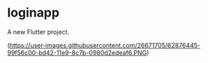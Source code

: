 # loginapp

A new Flutter project.

(https://user-images.githubusercontent.com/26671705/62876445-99f56c00-bd42-11e9-8c7b-0980d2edeaf6.PNG)
